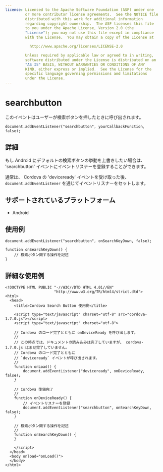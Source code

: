 ```yaml
---
license: Licensed to the Apache Software Foundation (ASF) under one
         or more contributor license agreements.  See the NOTICE file
         distributed with this work for additional information
         regarding copyright ownership.  The ASF licenses this file
         to you under the Apache License, Version 2.0 (the
         "License"); you may not use this file except in compliance
         with the License.  You may obtain a copy of the License at

           http://www.apache.org/licenses/LICENSE-2.0

         Unless required by applicable law or agreed to in writing,
         software distributed under the License is distributed on an
         "AS IS" BASIS, WITHOUT WARRANTIES OR CONDITIONS OF ANY
         KIND, either express or implied.  See the License for the
         specific language governing permissions and limitations
         under the License.
---
```


searchbutton
===========

このイベントはユーザーが検索ボタンを押したときに呼び出されます。

    document.addEventListener("searchbutton", yourCallbackFunction, false);

詳細
-------

もし Android にデフォルトの検索ボタンの挙動を上書きしたい場合は、 'searchbutton' イベントにイベントリスナーを登録することができます。

通常は、 Cordova の 'deviceready' イベントを受け取った後、 `document.addEventListener` を通じてイベントリスナーをセットします。

サポートされているプラットフォーム
-------------------

- Android

使用例
-------------

    document.addEventListener("searchbutton", onSearchKeyDown, false);

    function onSearchKeyDown() {
        // 検索ボタン関する操作を記述
    }

詳細な使用例
------------

    <!DOCTYPE HTML PUBLIC "-//W3C//DTD HTML 4.01//EN"
                          "http://www.w3.org/TR/html4/strict.dtd">
    <html>
      <head>
        <title>Cordova Search Button 使用例</title>

        <script type="text/javascript" charset="utf-8" src="cordova-1.7.0.js"></script>
        <script type="text/javascript" charset="utf-8">

        // Cordova のロード完了とともに onDeviceReady を呼び出します。
        //
        // この時点では、ドキュメントの読み込みは完了していますが、 cordova-1.7.0.js はまだ完了していません。
        // Cordova のロード完了とともに
        // `deviceready` イベントが呼び出されます。
        //
        function onLoad() {
            document.addEventListener("deviceready", onDeviceReady, false);
        }

        // Cordova 準備完了
        //
        function onDeviceReady() {
            // イベントリスナーを登録
            document.addEventListener("searchbutton", onSearchKeyDown, false);
        }

        // 検索ボタン関する操作を記述
        //
        function onSearchKeyDown() {
        }

        </script>
      </head>
      <body onload="onLoad()">
      </body>
    </html>
